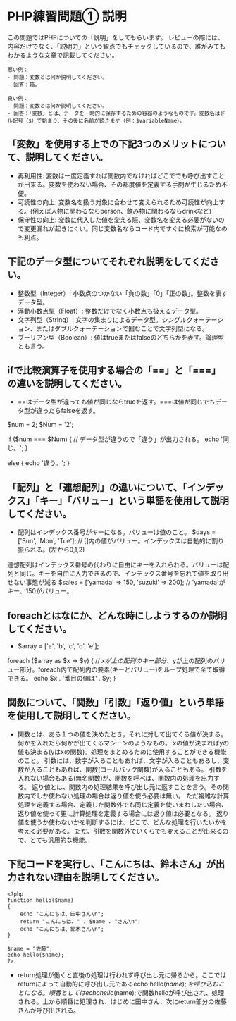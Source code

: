 # PHP練習問題① 説明
この問題ではPHPについての「説明」をしてもらいます。
レビューの際には、内容だけでなく、「説明力」という観点でもチェックしているので、誰がみてもわかるような文章で記載してください。

```
悪い例：
- 問題：変数とは何か説明してください。
- 回答：箱。

良い例：
- 問題：変数とは何か説明してください。
- 回答：「変数」とは、データを一時的に保存するための容器のようなものです。変数名はドル記号（$）で始まり、その後に名前が続きます（例：$variableName）。
```

## 「変数」を使用する上での下記3つのメリットについて、説明してください。
- 再利用性: 変数は一度定義すれば関数内でなければどこででも呼び出すことが出来る。変数を使わない場合、その都度値を定義する手間が生じるため不便。
- 可読性の向上: 変数名を扱う対象に合わせて変えられるため可読性が向上する。(例えば人物に関わるならperson、飲み物に関わるならdrinkなど)
- 保守性の向上: 変数に代入した値を変える際、変数名を変える必要がないので変更漏れが起きにくい。同じ変数名ならコード内ですぐに検索が可能なのも利点。

## 下記のデータ型についてそれぞれ説明をしてください。
- 整数型（Integer）: 小数点のつかない「負の数」「0」「正の数」。整数を表すデータ型。
- 浮動小数点型（Float）: 整数だけでなく小数点も扱えるデータ型。
- 文字列型（String）: 文字の集まりによるデータ型。シングルクォーテーション、またはダブルクォーテーションで囲むことで文字列型になる。
- ブーリアン型（Boolean）: 値はtrueまたはfalseのどちらかを表す。論理型とも言う。

## ifで比較演算子を使用する場合の「==」と「===」の違いを説明してください。
- ==はデータ型が違っても値が同じならtrueを返す。===は値が同じでもデータ型が違ったらfalseを返す。

$num = 2;
$Num = '2';

if ($num === $Num) { // データ型が違うので「違う」が出力される。
    echo '同じ。';
}

else {
    echo '違う。';
}

## 「配列」と「連想配列」の違いについて、「インデックス」「キー」「バリュー」という単語を使用して説明してください。
- 配列はインデックス番号がキーになる。バリューは値のこと。
$days = ['Sun', 'Mon', 'Tue']; // []内の値がバリュー。インデックスは自動的に割り振られる。(左から0,1,2)

連想配列はインデックス番号の代わりに自由にキーを入れられる。バリューは配列と同じ。キーを自由に入力できるので、インデックス番号を忘れて値を取り出せない事態が減る
$sales = ['yamada' => 150, 'suzuki' => 200]; // 'yamada'がキー、150がバリュー。

## foreachとはなにか、どんな時にしようするのか説明してください。
- $array = ['a', 'b', 'c', 'd', 'e'];

foreach ($array as $x => $y) {
    // $xが上の配列のキー部分、$yが上の配列のバリュー部分。foreach内で配列内の要素(キーとバリュー)をループ処理で全て取得できる。
    echo $x . '番目の値は' . $y;
}

## 関数について、「関数」「引数」「返り値」という単語を使用して説明してください。
- 関数とは、ある１つの値を決めたとき，それに対して出てくる値が決まる。何かを入れたら何かが出てくるマシーンのようなもの。
xの値が決まればyの値も決まる(yはxの関数)。処理をまとめるために使用することができる機能のこと。
引数には、数字が入ることもあれば、文字が入ることもあるし、変数が入ることもあれば、関数(コールバック関数)が入ることもある。
引数を入れない場合もある(無名関数)が、関数を呼べば、関数内の処理を出力する。
返り値とは、関数内の処理結果を呼び出し元に返すことを言う。その関数内でしか使わない処理の場合は返り値を使う必要は無い。
ただ複雑な計算処理を定義する場合、定義した関数外でも同じ定義を使いまわしたい場合、返り値を使って更に計算処理を定義する場合には返り値は必要となる。
返り値を使うか使わないかを判断するには、どこで、どんな処理を行いたいかを考える必要がある。
ただ、引数を関数外でいくらでも変えることが出来るので、とても汎用的な機能。
## 下記コードを実行し、「こんにちは、鈴木さん」が出力されない理由を説明してください。
```
<?php
function hello($name)
{
    echo "こんにちは、田中さん\n";
    return "こんにちは、" . $name . "さん\n";
    echo "こんにちは、鈴木さん\n";
}

$name = "佐藤";
echo hello($name);
?>
```
- return処理が働くと直後の処理は行われず呼び出し元に帰るから。ここではreturnによって自動的に呼び出し元であるecho hello($name);を呼び込むことになる。
順番としてはecho hello($name);で関数helloが呼び出され、処理される。上から順番に処理され、はじめに田中さん、次にreturn部分の佐藤さんが呼び出される。
